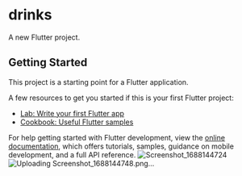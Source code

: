 # drinks

A new Flutter project.

## Getting Started

This project is a starting point for a Flutter application.

A few resources to get you started if this is your first Flutter project:

- [Lab: Write your first Flutter app](https://docs.flutter.dev/get-started/codelab)
- [Cookbook: Useful Flutter samples](https://docs.flutter.dev/cookbook)

For help getting started with Flutter development, view the
[online documentation](https://docs.flutter.dev/), which offers tutorials,
samples, guidance on mobile development, and a full API reference.
![Screenshot_1688144724](https://github.com/Robertgovind/Drinks-List-App/assets/102906652/36b90115-1968-447b-9019-ad7d9a1d30f2)
![Uploading Screenshot_1688144748.png…]()
